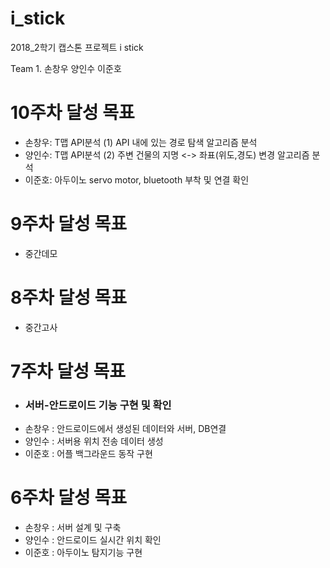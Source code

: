 # i_stick
2018_2학기 캡스톤 프로젝트 i stick

Team 1. 손창우 양인수 이준호

<h1>10주차 달성 목표</h1>
    <ul>
        <li>손창우: T맵 API분석 (1) API 내에 있는 경로 탐색 알고리즘 분석</li>
        <li>양인수: T맵 API분석 (2) 주변 건물의 지명 <-> 좌표(위도,경도) 변경 알고리즘 분석</li>
        <li>이준호: 아두이노 servo motor, bluetooth 부착 및 연결 확인</li>
    </ul>

<h1>9주차 달성 목표</h1>
    <ul>
        <li>중간데모</li>
    </ul>

<h1>8주차 달성 목표</h1>
    <ul>
        <li>중간고사</li>
    </ul>

<h1> 7주차 달성 목표 </h1>
    <ul>
        <li><h3>서버-안드로이드 기능 구현 및 확인</h3></li>
        <li>손창우 : 안드로이드에서 생성된 데이터와 서버, DB연결</li>
        <li>양인수 : 서버용 위치 전송 데이터 생성</li>
        <li>이준호 : 어플 백그라운드 동작 구현</li>
    </ul>   

<h1> 6주차 달성 목표 </h1>
    <ul>
        <li>손창우 : 서버 설계 및 구축</li>
        <li>양인수 : 안드로이드 실시간 위치 확인</li> 
        <li>이준호 : 아두이노 탐지기능 구현</li>
    </ul>
